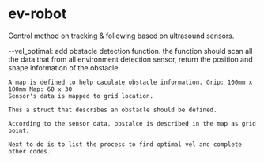 ev-robot
========
Control method on tracking & following based on ultrasound sensors.

--vel_optimal:
	add obstacle detection function. the function should scan all the data that from all environment detection sensor, 
	return the position and shape information of the obstacle.

	A map is defined to help caculate obstacle information. Grip: 100mm x 100mm Map: 60 x 30
	Sensor's data is mapped to grid location.

 	Thus a struct that describes an obstacle should be defined. 
	
	According to the sensor data, obstalce is described in the map as grid point.

	Next to do is to list the process to find optimal vel and complete other codes.